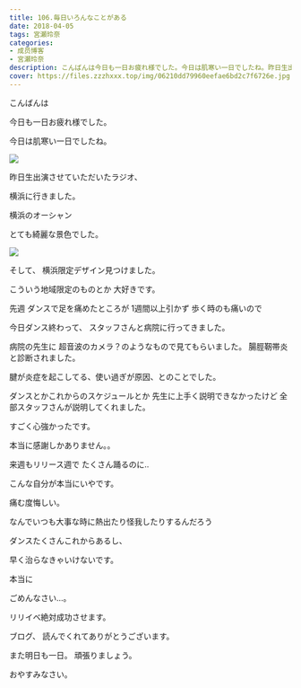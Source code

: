 ```yaml
---
title: 106.毎日いろんなことがある
date: 2018-04-05
tags: 宮瀬玲奈
categories: 
- 成员博客
- 宮瀬玲奈
description: こんばんは今日も一日お疲れ様でした。今日は肌寒い一日でしたね。昨日生出演させていただいたラジオ、横浜に行きました。横浜のオーシャン...
cover: https://files.zzzhxxx.top/img/06210dd79960eefae6bd2c7f6726e.jpg 
---
```





こんばんは




今日も一日お疲れ様でした。



今日は肌寒い一日でしたね。











![](https://files.zzzhxxx.top/img/06210dd79960eefae6bd2c7f6726e.jpg)




昨日生出演させていただいたラジオ、

横浜に行きました。


横浜のオーシャン

とても綺麗な景色でした。





![](https://files.zzzhxxx.top/img/06210dd79960eefae6bd2c7f6726e-01.jpg)




そして、
横浜限定デザイン見つけました。



こういう地域限定のものとか
大好きです。





























先週
ダンスで足を痛めたところが
1週間以上引かず
歩く時のも痛いので


今日ダンス終わって、
スタッフさんと病院に行ってきました。




病院の先生に
超音波のカメラ？のようなもので見てもらいました。
腸脛靭帯炎と診断されました。

腱が炎症を起こしてる、使い過ぎが原因、とのことでした。





ダンスとかこれからのスケジュールとか
先生に上手く説明できなかったけど
全部スタッフさんが説明してくれました。


すごく心強かったです。


本当に感謝しかありません。。










来週もリリース週で
たくさん踊るのに..


こんな自分が本当にいやです。












痛む度悔しい。



なんでいつも大事な時に熱出たり怪我したりするんだろう
















ダンスたくさんこれからあるし、

早く治らなきゃいけないです。




























本当に

ごめんなさい...。



















リリイベ絶対成功させます。



























ブログ、
読んでくれてありがとうございます。


また明日も一日。
頑張りましょう。



おやすみなさい。


